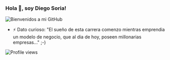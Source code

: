 ### Hola 👋, soy Diego Soria!
![Bienvenidos a mi GitHub](https://user-images.githubusercontent.com/71338268/171522923-f375a4e7-9973-4f00-9067-6442ccccf8c1.png)

- ⚡ Dato curioso: "El sueño de esta carrera comenzo mientras emprendia un modelo de negocio, que al dia de hoy, poseen millonarias empresas..."  ;-) 

![Profile views](https://gpvc.arturio.dev/DiegoSoriaArg)  
